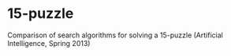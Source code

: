 15-puzzle
=========

Comparison of search algorithms for solving a 15-puzzle (Artificial Intelligence, Spring 2013)
